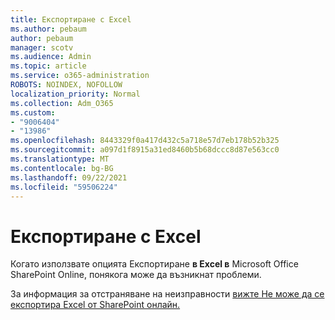 ```yaml
---
title: Експортиране с Excel
ms.author: pebaum
author: pebaum
manager: scotv
ms.audience: Admin
ms.topic: article
ms.service: o365-administration
ROBOTS: NOINDEX, NOFOLLOW
localization_priority: Normal
ms.collection: Adm_O365
ms.custom:
- "9006404"
- "13986"
ms.openlocfilehash: 8443329f0a417d432c5a718e57d7eb178b52b325
ms.sourcegitcommit: a097d1f8915a31ed8460b5b68dccc8d87e563cc0
ms.translationtype: MT
ms.contentlocale: bg-BG
ms.lasthandoff: 09/22/2021
ms.locfileid: "59506224"
---
```

# <a name="exporting-with-excel"></a>Експортиране с Excel

Когато използвате опцията Експортиране **в Excel в** Microsoft Office SharePoint Online, понякога може да възникнат проблеми.

За информация за отстраняване на неизправности [вижте Не може да се експортира Excel от SharePoint онлайн.](https://docs.microsoft.com/office/troubleshoot/excel/cannot-export-to-excel)